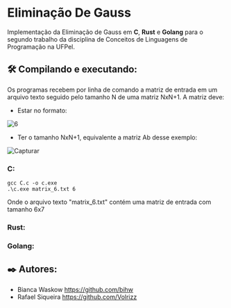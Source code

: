 # Eliminação De Gauss
Implementação da Eliminação de Gauss em <b>C</b>, <b>Rust</b> e <b>Golang</b> para o segundo trabalho da disciplina de Conceitos de Linguagens de Programação na UFPel.


## 🛠️ Compilando e executando:
Os programas recebem por linha de comando a matriz de entrada em um arquivo texto seguido pelo tamanho N de uma matriz NxN+1. A matriz deve:
* Estar no formato: 

![6](https://user-images.githubusercontent.com/76601652/235670231-b0e4994c-876b-4610-a684-a55931489198.PNG)
* Ter o tamanho NxN+1, equivalente a matriz Ab desse exemplo:

![Capturar](https://user-images.githubusercontent.com/76601652/235670730-cc2ee712-386e-4d25-895d-354c366a8801.PNG)

### C:
```
gcc C.c -o c.exe
.\c.exe matrix_6.txt 6
```
Onde o arquivo texto "matrix_6.txt" contém uma matriz de entrada com tamanho 6x7

### Rust:

### Golang:


## ✒️ Autores: 
* Bianca Waskow https://github.com/bihw <br>
* Rafael Siqueira https://github.com/Volrizz
